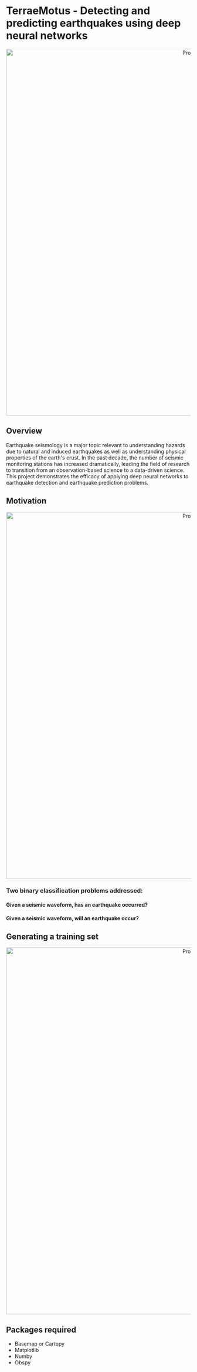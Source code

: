 TerraeMotus - Detecting and predicting earthquakes using deep neural networks
=====

<div align="center">
    <img width=1000 src="https://github.com/MosGeo/TerraeMotus/blob/master/Figures/SeismicWaveformExample.PNG" alt="Process" title="Seismic waveform example"</img>
</div>

## Overview

Earthquake seismology is a major topic relevant to understanding hazards due to natural and induced earthquakes as well as understanding physical properties of the earth's crust. In the past decade, the number of seismic monitoring stations has increased dramatically, leading the field of research to transition from an observation-based science to a data-driven science. This project demonstrates the efficacy of applying deep neural networks to earthquake detection and earthquake prediction problems. 

## Motivation

<div align="center">
    <img width=1000 src="https://github.com/MosGeo/TerraeMotus/blob/master/Figures/SeismicWaveformExample.PNG" alt="Process" title="Seismic waveform example"</img>
</div>


### Two binary classification problems addressed:
#### Given a seismic waveform, has an earthquake occurred?

#### Given a seismic waveform, will an earthquake occur?

## Generating a training set

<div align="center">
    <img width=1000 src="https://github.com/MosGeo/TerraeMotus/blob/master/Figures/StudyAreaMap.PNG" alt="Process" title="Geysers Geothermal Study Area"</img>
</div>


## Packages required
- Basemap or Cartopy
- Matplotlib
- Numby
- Obspy
